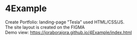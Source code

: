 # 4Example
Create Portfolio: landing-page "Tesla" used HTML/CSS/JS. <br>
The site layout is created on the FIGMA <br>
Demo view: https://joraborajora.github.io/4Example/index.html
